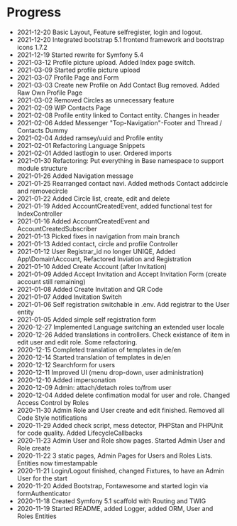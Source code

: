 Progress
========
* 2021-12-20 Basic Layout, Feature selfregister, login and logout.
* 2021-12-20 Integrated bootstrap 5.1 frontend framework and bootstrap icons 1.7.2
* 2021-12-19 Started rewrite for Symfony 5.4
* 2021-03-12 Profile picture upload. Added Index page switch.
* 2021-03-09 Started profile picture upload 
* 2021-03-07 Profile Page and Form
* 2021-03-03 Create new Profile on Add Contact Bug removed. Added Raw Own Profile Page 
* 2021-03-02 Removed Circles as unnecessary feature
* 2021-02-09 WIP Contacts Page
* 2021-02-08 Profile entity linked to Contact entity. Changes in header
* 2021-02-06 Added Messenger "Top-Navigation"-Footer and Thread / Contacts Dummy
* 2021-02-04 Added ramsey/uuid and Profile entity
* 2021-02-01 Refactoring Language Snippets
* 2021-02-01 Added lastlogin to user. Ordered imports
* 2021-01-30 Refactoring: Put everything in Base namespace to support module structure
* 2021-01-26 Added Navigation message
* 2021-01-25 Rearranged contact navi. Added methods Contact addcircle and removecircle
* 2021-01-22 Added Circle list, create, edit and delete
* 2021-01-19 Added AccountCreatedEvent, added functional test for IndexController
* 2021-01-16 Added AccountCreatedEvent and AccountCreatedSubscriber
* 2021-01-13 Picked fixes in navigation from main branch
* 2021-01-13 Added contact, circle and profile Controller
* 2021-01-12 User Registrar_id no longer UNIQE, Added App\Domain\Account, Refactored Inviation and Registration
* 2021-01-10 Added Create Account (after Invitation)
* 2021-01-09 Added Accept Invitation and Accept Invitation Form (create account still remaining)
* 2021-01-08 Added Create Invitation and QR Code
* 2021-01-07 Added Invitation Switch
* 2021-01-06 Self registration switchable in .env. Add registrar to the User entity
* 2021-01-05 Added simple self registration form
* 2020-12-27 Implemented Language switching an extended user locale
* 2020-12-26 Added translations in controllers. Check existance of item in edit user and edit role. Some refactoring.
* 2020-12-15 Completed translation of templates in de/en
* 2020-12-14 Started translation of templates in de/en
* 2020-12-12 Searchform for users 
* 2020-12-11 Improved UI (menu drop-down, user administration)
* 2020-12-10 Added impersonation
* 2020-12-09 Admin: attach/detach roles to/from user
* 2020-12-04 Added delete confimation modal for user and role. Changed Access Control by Roles
* 2020-11-30 Admin Role and User create and edit finished. Removed all Code Style notifications
* 2020-11-29 Added check script, mess detector, PHPStan and PHPUnit for code quality. Added LifecycleCallbacks
* 2020-11-23 Admin User and Role show pages. Started Admin User and Role create
* 2020-11-22 3 static pages, Admin Pages for Users and Roles Lists. Entities now timestampable
* 2020-11-21 Login/Logout finished, changed Fixtures, to have an Admin User for the start
* 2020-11-20 Added Bootstrap, Fontawesome and started login via formAuthenticator
* 2020-11-18 Created Symfony 5.1 scaffold with Routing and TWIG
* 2020-11-19 Started README, added Logger, added ORM, User and Roles Entities